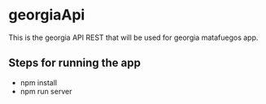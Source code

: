 # georgiaApi
This is the georgia API REST that will be used for georgia matafuegos app.

## Steps for running the app
- npm install
- npm run server
